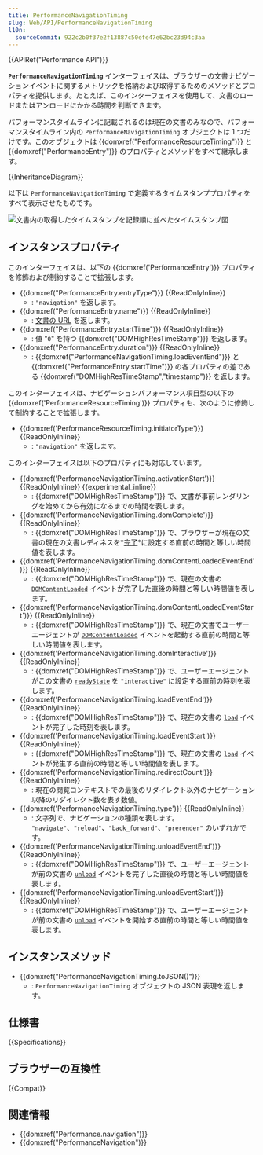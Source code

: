 ```yaml
---
title: PerformanceNavigationTiming
slug: Web/API/PerformanceNavigationTiming
l10n:
  sourceCommit: 922c2b0f37e2f13887c50efe47e62bc23d94c3aa
---
```


{{APIRef("Performance API")}}

**`PerformanceNavigationTiming`** インターフェイスは、ブラウザーの文書ナビゲーションイベントに関するメトリックを格納および取得するためのメソッドとプロパティを提供します。たとえば、このインターフェイスを使用して、文書のロードまたはアンロードにかかる時間を判断できます。

パフォーマンスタイムラインに記載されるのは現在の文書のみなので、パフォーマンスタイムライン内の `PerformanceNavigationTiming` オブジェクトは 1 つだけです。このオブジェクトは {{domxref("PerformanceResourceTiming")}} と {{domxref("PerformanceEntry")}} のプロパティとメソッドをすべて継承します。

{{InheritanceDiagram}}

以下は `PerformanceNavigationTiming` で定義するタイムスタンププロパティをすべて表示させたものです。

![文書内の取得したタイムスタンプを記録順に並べたタイムスタンプ図](timestamp-diagram.svg)

## インスタンスプロパティ

このインターフェイスは、以下の {{domxref('PerformanceEntry')}} プロパティを修飾および制約することで拡張します。

- {{domxref("PerformanceEntry.entryType")}} {{ReadOnlyInline}}
  - : `"navigation"` を返します。
- {{domxref("PerformanceEntry.name")}} {{ReadOnlyInline}}
  - : [文書の URL](/ja/docs/Web/API/Document/URL) を返します。
- {{domxref("PerformanceEntry.startTime")}} {{ReadOnlyInline}}
  - : 値 "`0`" を持つ {{domxref("DOMHighResTimeStamp")}} を返します。
- {{domxref("PerformanceEntry.duration")}} {{ReadOnlyInline}}
  - : {{domxref("PerformanceNavigationTiming.loadEventEnd")}} と {{domxref("PerformanceEntry.startTime")}} の各プロパティの差である {{domxref("DOMHighResTimeStamp","timestamp")}} を返します。

このインターフェイスは、ナビゲーションパフォーマンス項目型の以下の {{domxref('PerformanceResourceTiming')}} プロパティも、次のように修飾して制約することで拡張します。

- {{domxref('PerformanceResourceTiming.initiatorType')}} {{ReadOnlyInline}}
  - : `"navigation"` を返します。

このインターフェイスは以下のプロパティにも対応しています。

- {{domxref('PerformanceNavigationTiming.activationStart')}} {{ReadOnlyInline}} {{experimental_inline}}
  - : {{domxref("DOMHighResTimeStamp")}} で、文書が事前レンダリングを始めてから有効になるまでの時間を表します。
- {{domxref('PerformanceNavigationTiming.domComplete')}} {{ReadOnlyInline}}
  - : {{domxref("DOMHighResTimeStamp")}} で、ブラウザーが現在の文書の現在の文書レディネスを*[完了](https://html.spec.whatwg.org/multipage/syntax.html#the-end)*に設定する直前の時間と等しい時間値を表します。
- {{domxref('PerformanceNavigationTiming.domContentLoadedEventEnd')}} {{ReadOnlyInline}}
  - : {{domxref("DOMHighResTimeStamp")}} で、現在の文書の [`DOMContentLoaded`](/ja/docs/Web/API/Document/DOMContentLoaded_event) イベントが完了した直後の時間と等しい時間値を表します。
- {{domxref('PerformanceNavigationTiming.domContentLoadedEventStart')}} {{ReadOnlyInline}}
  - : {{domxref("DOMHighResTimeStamp")}} で、現在の文書でユーザーエージェントが [`DOMContentLoaded`](/ja/docs/Web/API/Document/DOMContentLoaded_event) イベントを起動する直前の時間と等しい時間値を表します。
- {{domxref('PerformanceNavigationTiming.domInteractive')}} {{ReadOnlyInline}}
  - : {{domxref("DOMHighResTimeStamp")}} で、ユーザーエージェントがこの文書の [`readyState`](/en-US/docs/Web/API/Document/readyState) を `"interactive"` に設定する直前の時刻を表します。
- {{domxref('PerformanceNavigationTiming.loadEventEnd')}} {{ReadOnlyInline}}
  - : {{domxref("DOMHighResTimeStamp")}} で、現在の文書の [`load`](/ja/docs/Web/API/Window/load_event) イベントが完了した時刻を表します。
- {{domxref('PerformanceNavigationTiming.loadEventStart')}} {{ReadOnlyInline}}
  - : {{domxref("DOMHighResTimeStamp")}} で、現在の文書の [`load`](/ja/docs/Web/API/Window/load_event) イベントが発生する直前の時間と等しい時間値を表します。
- {{domxref('PerformanceNavigationTiming.redirectCount')}} {{ReadOnlyInline}}
  - : 現在の閲覧コンテキストでの最後のリダイレクト以外のナビゲーション以降のリダイレクト数を表す数値。
- {{domxref('PerformanceNavigationTiming.type')}} {{ReadOnlyInline}}
  - : 文字列で、ナビゲーションの種類を表します。 `"navigate"`、`"reload"`、`"back_forward"`、`"prerender"` のいずれかです。
- {{domxref('PerformanceNavigationTiming.unloadEventEnd')}} {{ReadOnlyInline}}
  - : {{domxref("DOMHighResTimeStamp")}} で、ユーザーエージェントが前の文書の [`unload`](/ja/docs/Web/API/Window/unload_event) イベントを完了した直後の時間と等しい時間値を表します。
- {{domxref('PerformanceNavigationTiming.unloadEventStart')}} {{ReadOnlyInline}}
  - : {{domxref("DOMHighResTimeStamp")}} で、ユーザーエージェントが前の文書の [`unload`](/ja/docs/Web/API/Window/unload_event) イベントを開始する直前の時間と等しい時間値を表します。

## インスタンスメソッド

- {{domxref("PerformanceNavigationTiming.toJSON()")}}
  - : `PerformanceNavigationTiming` オブジェクトの JSON 表現を返します。

## 仕様書

{{Specifications}}

## ブラウザーの互換性

{{Compat}}

## 関連情報

- {{domxref("Performance.navigation")}}
- {{domxref("PerformanceNavigation")}}

